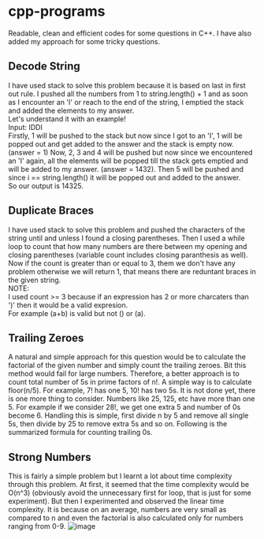 # cpp-programs
Readable, clean and efficient codes for some questions in C++.
I have also added my approach for some tricky questions.

## Decode String
I have used stack to solve this problem because it is based on last in first out rule. I pushed all the numbers from 1 to string.length() + 1 and as soon as I encounter an 'I' or reach to the end of the string, I emptied the stack and added the elements to my answer.<br> 
Let's understand it with an example!<br>
Input: IDDI<br>
Firstly, 1 will be pushed to the stack but now since I got to an 'I', 1 will be popped out and get added to the answer and the stack is empty now.(answer = 1)
Now, 2, 3 and 4 will be pushed but now since we encountered an 'I' again, all the elements will be popped till the stack gets emptied and will be added to my answer. (answer = 1432). Then 5 will be pushed and since i == string.length() it will be popped out and added to the answer.<br>
So our output is 14325.

## Duplicate Braces
I have used stack to solve this problem and pushed the characters of the string until and unless I found a closing parentheses. Then I used a while loop to count that how many numbers are there between my opening and closing parentheses (variable count includes closing paranthesis as well). Now if the count is greater than or equal to 3, them we don't have any problem otherwise we will return 1, that means there are reduntant braces in the given string.<br>
NOTE:<br> 
I used count >= 3 because if an expression has 2 or more charcaters than ')' then it would be a valid expresion.<br>
For example (a+b) is valid but not () or (a).

## Trailing Zeroes
A natural and simple approach for this question would be to calculate the factorial of the given number and simply count the trailing zeroes. Bit this method would fail for large numbers. Therefore, a better approach is to  count total number of 5s in prime factors of n!. A simple way is to calculate floor(n/5). For example, 7! has one 5, 10! has two 5s. It is not done yet, there is one more thing to consider. Numbers like 25, 125, etc have more than one 5. For example if we consider 28!, we get one extra 5 and number of 0s become 6. Handling this is simple, first divide n by 5 and remove all single 5s, then divide by 25 to remove extra 5s and so on. Following is the summarized formula for counting trailing 0s.
## Strong Numbers
This is fairly a simple problem but I learnt a lot about time complexity through this problem. At first, it seemed that the time complexity would be O(n^3) (obviously avoid the unnecessary first for loop, that is just for some experiment). But then I experimented and observed the linear time complexity. It is because on an average, numbers are very small
as compared to n and even the factorial is also calculated only for numbers ranging from 0-9. 
![image](/Desktop/images/run-time.png)
